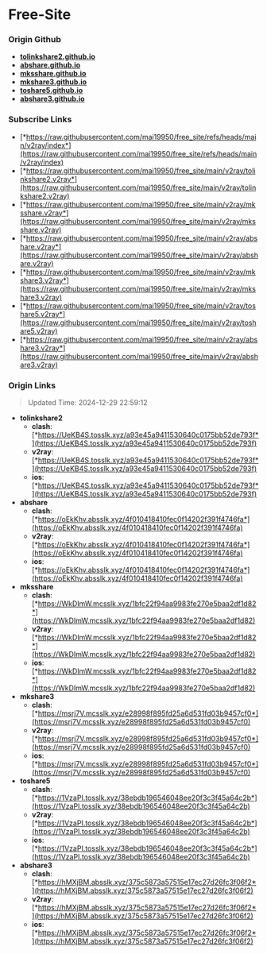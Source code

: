 # Free-Site

### Origin Github

- [**tolinkshare2.github.io**](https://github.com/tolinkshare2/tolinkshare2.github.io)
- [**abshare.github.io**](https://github.com/abshare/abshare.github.io)
- [**mksshare.github.io**](https://github.com/mksshare/mksshare.github.io)
- [**mkshare3.github.io**](https://github.com/mkshare3/mkshare3.github.io)
- [**toshare5.github.io**](https://github.com/toshare5/toshare5.github.io)
- [**abshare3.github.io**](https://github.com/abshare3/abshare3.github.io)

### Subscribe Links

- [*https://raw.githubusercontent.com/mai19950/free_site/refs/heads/main/v2ray/index*](https://raw.githubusercontent.com/mai19950/free_site/refs/heads/main/v2ray/index)
- [*https://raw.githubusercontent.com/mai19950/free_site/main/v2ray/tolinkshare2.v2ray*](https://raw.githubusercontent.com/mai19950/free_site/main/v2ray/tolinkshare2.v2ray)
- [*https://raw.githubusercontent.com/mai19950/free_site/main/v2ray/mksshare.v2ray*](https://raw.githubusercontent.com/mai19950/free_site/main/v2ray/mksshare.v2ray)
- [*https://raw.githubusercontent.com/mai19950/free_site/main/v2ray/abshare.v2ray*](https://raw.githubusercontent.com/mai19950/free_site/main/v2ray/abshare.v2ray)
- [*https://raw.githubusercontent.com/mai19950/free_site/main/v2ray/mkshare3.v2ray*](https://raw.githubusercontent.com/mai19950/free_site/main/v2ray/mkshare3.v2ray)
- [*https://raw.githubusercontent.com/mai19950/free_site/main/v2ray/toshare5.v2ray*](https://raw.githubusercontent.com/mai19950/free_site/main/v2ray/toshare5.v2ray)
- [*https://raw.githubusercontent.com/mai19950/free_site/main/v2ray/abshare3.v2ray*](https://raw.githubusercontent.com/mai19950/free_site/main/v2ray/abshare3.v2ray)

### Origin Links

> Updated Time: 2024-12-29 22:59:12

- **tolinkshare2**
  - **clash**: [*https://UeKB4S.tosslk.xyz/a93e45a9411530640c0175bb52de793f*](https://UeKB4S.tosslk.xyz/a93e45a9411530640c0175bb52de793f)
  - **v2ray**: [*https://UeKB4S.tosslk.xyz/a93e45a9411530640c0175bb52de793f*](https://UeKB4S.tosslk.xyz/a93e45a9411530640c0175bb52de793f)
  - **ios**: [*https://UeKB4S.tosslk.xyz/a93e45a9411530640c0175bb52de793f*](https://UeKB4S.tosslk.xyz/a93e45a9411530640c0175bb52de793f)
- **abshare**
  - **clash**: [*https://oEkKhv.absslk.xyz/4f010418410fec0f14202f391f4746fa*](https://oEkKhv.absslk.xyz/4f010418410fec0f14202f391f4746fa)
  - **v2ray**: [*https://oEkKhv.absslk.xyz/4f010418410fec0f14202f391f4746fa*](https://oEkKhv.absslk.xyz/4f010418410fec0f14202f391f4746fa)
  - **ios**: [*https://oEkKhv.absslk.xyz/4f010418410fec0f14202f391f4746fa*](https://oEkKhv.absslk.xyz/4f010418410fec0f14202f391f4746fa)
- **mksshare**
  - **clash**: [*https://WkDImW.mcsslk.xyz/1bfc22f94aa9983fe270e5baa2df1d82*](https://WkDImW.mcsslk.xyz/1bfc22f94aa9983fe270e5baa2df1d82)
  - **v2ray**: [*https://WkDImW.mcsslk.xyz/1bfc22f94aa9983fe270e5baa2df1d82*](https://WkDImW.mcsslk.xyz/1bfc22f94aa9983fe270e5baa2df1d82)
  - **ios**: [*https://WkDImW.mcsslk.xyz/1bfc22f94aa9983fe270e5baa2df1d82*](https://WkDImW.mcsslk.xyz/1bfc22f94aa9983fe270e5baa2df1d82)
- **mkshare3**
  - **clash**: [*https://msrj7V.mcsslk.xyz/e28998f895fd25a6d531fd03b9457cf0*](https://msrj7V.mcsslk.xyz/e28998f895fd25a6d531fd03b9457cf0)
  - **v2ray**: [*https://msrj7V.mcsslk.xyz/e28998f895fd25a6d531fd03b9457cf0*](https://msrj7V.mcsslk.xyz/e28998f895fd25a6d531fd03b9457cf0)
  - **ios**: [*https://msrj7V.mcsslk.xyz/e28998f895fd25a6d531fd03b9457cf0*](https://msrj7V.mcsslk.xyz/e28998f895fd25a6d531fd03b9457cf0)
- **toshare5**
  - **clash**: [*https://1VzaPI.tosslk.xyz/38ebdb196546048ee20f3c3f45a64c2b*](https://1VzaPI.tosslk.xyz/38ebdb196546048ee20f3c3f45a64c2b)
  - **v2ray**: [*https://1VzaPI.tosslk.xyz/38ebdb196546048ee20f3c3f45a64c2b*](https://1VzaPI.tosslk.xyz/38ebdb196546048ee20f3c3f45a64c2b)
  - **ios**: [*https://1VzaPI.tosslk.xyz/38ebdb196546048ee20f3c3f45a64c2b*](https://1VzaPI.tosslk.xyz/38ebdb196546048ee20f3c3f45a64c2b)
- **abshare3**
  - **clash**: [*https://hMXjBM.absslk.xyz/375c5873a57515e17ec27d26fc3f06f2*](https://hMXjBM.absslk.xyz/375c5873a57515e17ec27d26fc3f06f2)
  - **v2ray**: [*https://hMXjBM.absslk.xyz/375c5873a57515e17ec27d26fc3f06f2*](https://hMXjBM.absslk.xyz/375c5873a57515e17ec27d26fc3f06f2)
  - **ios**: [*https://hMXjBM.absslk.xyz/375c5873a57515e17ec27d26fc3f06f2*](https://hMXjBM.absslk.xyz/375c5873a57515e17ec27d26fc3f06f2)
